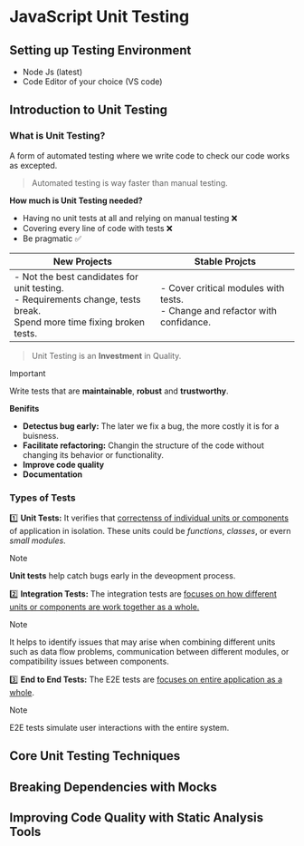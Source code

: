 # JavaScript Unit Testing

## Setting up Testing Environment

- Node Js (latest)
- Code Editor of your choice (VS code)

## Introduction to Unit Testing

### What is Unit Testing?

A form of automated testing where we write code to check our code works as excepted.

> Automated testing is way faster than manual testing.

**How much is Unit Testing needed?**

- Having no unit tests at all and relying on manual testing ❌
- Covering every line of code with tests ❌
- Be pragmatic ✅

| New Projects                                                                                                                     | Stable Projcts                                                                          |
| -------------------------------------------------------------------------------------------------------------------------------- | --------------------------------------------------------------------------------------- |
| - Not the best candidates for unit testing. </br> - Requirements change, tests break. </br> Spend more time fixing broken tests. | - Cover critical modules with tests. </br> - Change and refactor with confidance. </br> |

> Unit Testing is an **Investment** in Quality.

> [!IMPORTANT]
>
> Write tests that are **maintainable**, **robust** and **trustworthy**.

**Benifits**

- **Detectus bug early:** The later we fix a bug, the more costly it is for a buisness.
- **Facilitate refactoring:** Changin the structure of the code without changing its behavior or functionality.
- **Improve code quality**
- **Documentation**

### Types of Tests

1️⃣ **Unit Tests:** It verifies that <ins>correctenss of individual units or components</ins> of application in isolation. These units could be _functions_, _classes_, or evern _small modules_.

> [!NOTE]
>
> **Unit tests** help catch bugs early in the deveopment process.

2️⃣ **Integration Tests:** The integration tests are <ins>focuses on how different units or components are work together as a whole.</ins>

> [!NOTE]
>
> It helps to identify issues that may arise when combining different units such as data flow problems, communication between different modules, or compatibility issues between components.

3️⃣ **End to End Tests:** The E2E tests are <ins>focuses on entire application as a whole</ins>.

> [!NOTE]
>
> E2E tests simulate user interactions with the entire system.

## Core Unit Testing Techniques

## Breaking Dependencies with Mocks

## Improving Code Quality with Static Analysis Tools
